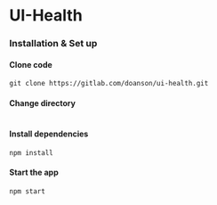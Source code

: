 # UI-Health
### Installation & Set up
#### Clone code
```
git clone https://gitlab.com/doanson/ui-health.git
```
#### Change directory
```
```
#### Install dependencies
```
npm install
```
#### Start the app
```
npm start
```
